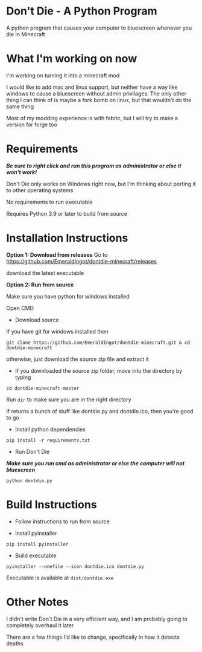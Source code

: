 # Don't Die - A Python Program
A python program that causes your computer to bluescreen whenever you die in Minecraft

# What I'm working on now 
I'm working on turning it into a minecraft mod

I would like to add mac and linux support, but neither have a way like windows
to cause a bluescreen without admin privilages.
The only other thing I can think of is maybe a fork bomb on linux, but that wouldn't do the same thing

Most of my modding experience is with fabric, but I will try to make a version for forge too

# Requirements
***Be sure to right click and run this program as administrator or else it won't work!***

Don't Die only works on Windows right now, but I'm thinking about porting it to other operating systems

No requirements to run executable

Requires Python 3.9 or later to build from source

# Installation Instructions
**Option 1: Download from releases**
Go to https://github.com/EmeraldIngot/dontdie-minecraft/releases

download the latest executable


**Option 2: Run from source**

Make sure you have python for windows installed

Open CMD

 - Download source
 
 If you have git for windows installed then 

 `git clone https://github.com/EmeraldIngot/dontdie-minecraft.git & cd dontdie-minecraft`
 
 otherwise, just download the source zip file and extract it
 
 - If you downloaded the source zip folder, move into the directory by typing
 
 `cd dontdie-minecraft-master`
 
 Run `dir` to make sure you are in the right directory
 
 If returns a bunch of stuff like dontdie.py and dontdie.ico, then you're good to go
 
 - Install python dependencies
  
`pip install -r requirements.txt`

 - Run Don't Die
 
 ***Make sure you run cmd as administrator or else the computer will not bluescreen***
 
 `python dontdie.py`


# Build Instructions

 - Follow instructions to run from source
 
 - Install pyinstaller
 
 `pip install pyinstaller`

 - Build executable
 
 `pyinstaller --onefile --icon dontdie.ico dontdie.py`

Executable is available at `dist/dontdie.exe`


# Other Notes
I didn't write Don't Die in a very efficient way, and I am probably going to completely overhaul it later

There are a few things I'd like to change, specifically in how it detects deaths
